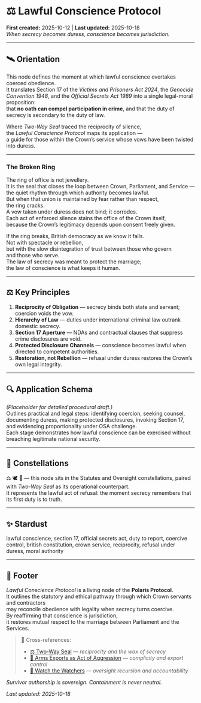 # ⚖️ Lawful Conscience Protocol  
**First created:** 2025-10-12 | **Last updated:** 2025-10-18  
*When secrecy becomes duress, conscience becomes jurisdiction.*  

---

## 🛰️ Orientation  

This node defines the moment at which lawful conscience overtakes coerced obedience.  
It translates Section 17 of the *Victims and Prisoners Act 2024*, the *Genocide Convention 1948*, and the *Official Secrets Act 1989* into a single legal-moral proposition:  
that **no oath can compel participation in crime**, and that the duty of secrecy is secondary to the duty of law.

Where *Two-Way Seal* traced the reciprocity of silence,  
the *Lawful Conscience Protocol* maps its application —  
a guide for those within the Crown’s service whose vows have been twisted into duress.  

---

### The Broken Ring  

The ring of office is not jewellery.  
It is the seal that closes the loop between Crown, Parliament, and Service —  
the quiet rhythm through which authority becomes lawful.  
But when that union is maintained by fear rather than respect,  
the ring cracks.  
A vow taken under duress does not bind; it corrodes.  
Each act of enforced silence stains the office of the Crown itself,  
because the Crown’s legitimacy depends upon consent freely given.  

If the ring breaks, British democracy as we know it falls.  
Not with spectacle or rebellion,  
but with the slow disintegration of trust between those who govern  
and those who serve.  
The law of secrecy was meant to protect the marriage;  
the law of conscience is what keeps it human.

---

## ⚖️ Key Principles  

1. **Reciprocity of Obligation** — secrecy binds both state and servant; coercion voids the vow.  
2. **Hierarchy of Law** — duties under international criminal law outrank domestic secrecy.  
3. **Section 17 Aperture** — NDAs and contractual clauses that suppress crime disclosures are void.  
4. **Protected Disclosure Channels** — conscience becomes lawful when directed to competent authorities.  
5. **Restoration, not Rebellion** — refusal under duress restores the Crown’s own legal integrity.  

---

## 🔍 Application Schema  

*(Placeholder for detailed procedural draft.)*  
Outlines practical and legal steps: identifying coercion, seeking counsel, documenting duress, making protected disclosures, invoking Section 17, and evidencing proportionality under OSA challenge.  
Each stage demonstrates how lawful conscience can be exercised without breaching legitimate national security.  

---

## 🌌 Constellations  

⚖️ 🕊️ 🧩 — this node sits in the Statutes and Oversight constellations, paired with *Two-Way Seal* as its operational counterpart.  
It represents the lawful act of refusal: the moment secrecy remembers that its first duty is to truth.  

---

## ✨ Stardust  

lawful conscience, section 17, official secrets act, duty to report, coercive control, british constitution, crown service, reciprocity, refusal under duress, moral authority  

---

## 🏮 Footer  

*Lawful Conscience Protocol* is a living node of the **Polaris Protocol**.  
It outlines the statutory and ethical pathway through which Crown servants and contractors  
may reconcile obedience with legality when secrecy turns coercive.  
By reaffirming that conscience is jurisdiction,  
it restores mutual respect to the marriage between Parliament and the Services.  

> 📡 Cross-references:
>
>  - [⚖️ Two-Way Seal](../../✨_Glimmer_Is_Taxable_And_Other_Big_Drums/⚖️_two_way_seal.md) — *reciprocity and the wax of secrecy*  
>  - [📜 Arms Exports as Act of Aggression](../../🦕_Elder_Influencers/📜_Statutes/⚖️_arms_exports_as_act_of_aggression.md) — *complicity and export control*  
>  - [🧿 Watch the Watchers](../../🪄_Expression_Of_Norms/🧿_Watch_The_Watchers/README.md) — *oversight recursion and accountability*  

*Survivor authorship is sovereign. Containment is never neutral.*  

_Last updated: 2025-10-18_
